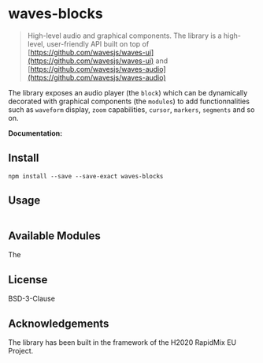 # waves-blocks

> High-level audio and graphical components. The library is a high-level, user-friendly API built on top of [https://github.com/wavesjs/waves-ui](https://github.com/wavesjs/waves-ui) and [https://github.com/wavesjs/waves-audio](https://github.com/wavesjs/waves-audio)

The library exposes an audio player (the `block`) which can be dynamically decorated with graphical components (the `modules`) to add functionnalities such as `waveform` display, `zoom` capabilities, `cursor`, `markers`, `segments` and so on.

**Documentation:** []()

## Install

```
npm install --save --save-exact waves-blocks
```

## Usage

```js


```

## Available Modules

The


## License

BSD-3-Clause

## Acknowledgements

The library has been built in the framework of the H2020 RapidMix EU Project.
